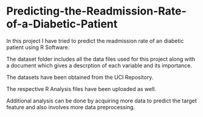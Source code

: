 # Predicting-the-Readmission-Rate-of-a-Diabetic-Patient

In this project I have tried to predict the readmission rate of an diabetic patient using R Software.

The dataset folder includes all the data files used for this project along with a document which gives a descrption of each variable and its importance.

The datasets have been obtained from the UCI Repository.

The respective R Analysis files have been uploaded as well.

Additional analysis can be done by acquiring more data to predict the target feature and also involves more data preprocessing. 
